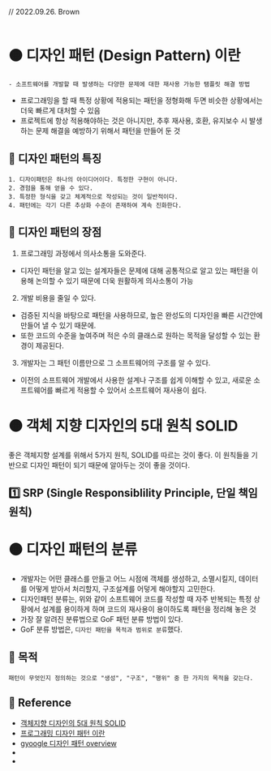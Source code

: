// 2022.09.26. Brown
<br>
<br>

# 🟠 디자인 패턴 (Design Pattern) 이란

```
- 소프트웨어를 개발할 때 발생하는 다양한 문제에 대한 재사용 가능한 탬플릿 해결 방법
```

- 프로그래밍을 할 때 특정 상황에 적용되는 패턴을 정형화해 두면 비슷한 상황에서는 더욱 빠르게 대처할 수 있음
- 프로젝트에 항상 적용해야하는 것은 아니지만, 추후 재사용, 호환, 유지보수 시 발생하는 문제 해결을 예방하기 위해서 패턴을 만들어 둔 것


## 🔸 디자인 패턴의 특징

```
1. 디자이패턴은 하나의 아이디어이다. 특정한 구현이 아니다.
2. 경험을 통해 얻을 수 있다.
3. 특정한 형식을 갖고 체계적으로 작성되는 것이 일반적이다.
4. 패턴에는 각기 다른 추상화 수준이 존재하여 계속 진화한다.
```

## 🔸 디자인 패턴의 장점

1. 프로그래밍 과정에서 의사소통을 도와준다.
  - 디자인 패턴을 알고 있는 설계자들은 문제에 대해 공통적으로 알고 있는 패턴을 이용해 논의할 수 있기 때문에 더욱 원활하게 의사소통이 가능
2. 개발 비용을 줄일 수 있다. 
  - 검증된 지식을 바탕으로 패턴을 사용하므로, 높은 완성도의 디자인을 빠른 시간안에 만들어 낼 수 있기 때문에.
  - 또한 코드의 수준을 높여주며 적은 수의 클래스로 원하는 목적을 달성할 수 있는 환경이 제공된다.
3. 개발자는 그 패턴 이름만으로 그 소프트웨어의 구조를 알 수 있다.
  - 이전의 소프트웨어 개발에서 사용한 설계나 구조를 쉽게 이해할 수 있고, 새로운 소프트웨어를 빠르게 적용할 수 있어서 소프트웨어 재사용이 쉽다.

# 🟠 객체 지향 디자인의 5대 원칙 SOLID

좋은 객체지향 설계를 위해서 5가지 원칙, SOLID를 따르는 것이 좋다.
이 원칙들을 기반으로 디자인 패턴이 되기 때문에 알아두는 것이 좋을 것이다.

## 1️⃣ SRP (Single Responsiblility Principle, 단일 책임 원칙)


# 🟠 디자인 패턴의 분류

- 개발자는 어떤 클래스를 만들고 어느 시점에 객체를 생성하고, 소멸시킬지, 데이터를 어떻게 받아서 처리할지, 구조설계를 어덯게 해야할지 고민한다.
- 디자인패턴 분류는, 위와 같이 소프트웨어 코드를 작성할 때 자주 반복되는 특정 상황에서 설계를 용이하게 하며 코드의 재사용이 용이하도록 패턴을 정리해 놓은 것
- 가장 잘 알려진 분류법으로 GoF 패턴 분류 방법이 있다.
- GoF 분류 방법은, ```디자인 패턴을 목적과 범위로 분류```했다.

## 🔸 목적

```
패턴이 무엇인지 정의하는 것으로 "생성", "구조", "행위" 중 한 가지의 목적을 갖는다.
```








## 📖 Reference
- [객체지향 디자인의 5대 원칙 SOLID](https://woovictory.github.io/2019/05/10/What-is-SOLID/)
- [프로그래밍 디자인 패턴 이란](https://velog.io/@myeongs07/iOS-%ED%94%84%EB%A1%9C%EA%B7%B8%EB%9E%98%EB%B0%8D-%EB%94%94%EC%9E%90%EC%9D%B8-%ED%8C%A8%ED%84%B4%EC%9D%B4%EB%9E%80)
- [gyoogle 디자인 패턴 overview](https://github.com/gyoogle/tech-interview-for-developer/blob/master/Design%20Pattern/%5BDesign%20Pattern%5D%20Overview.md)
- 
- 
